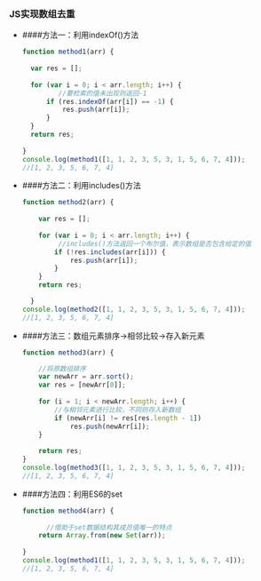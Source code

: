### JS实现数组去重

+ ####方法一：利用indexOf()方法

  ```javascript
  function method1(arr) {
    
  	var res = [];
    
  	for (var i = 0; i < arr.length; i++) {
           //要检索的值未出现则返回-1
  		if (res.indexOf(arr[i]) == -1) {
  			res.push(arr[i]);
  		}
  	}
  	return res;
    
  }
  console.log(method1([1, 1, 2, 3, 5, 3, 1, 5, 6, 7, 4]));
  //[1, 2, 3, 5, 6, 7, 4]
  ```

+ ####方法二：利用includes()方法

    ```javascript
    function method2(arr) {
      
    	var res = [];
      
    	for (var i = 0; i < arr.length; i++) {
    	     //includes()方法返回一个布尔值，表示数组是否包含给定的值
    		if (!res.includes(arr[i])) {
    			res.push(arr[i]);
    		}
    	}
    	return res;

      }
    console.log(method2([1, 1, 2, 3, 5, 3, 1, 5, 6, 7, 4]));
    //[1, 2, 3, 5, 6, 7, 4]
    ```
+ ####方法三：数组元素排序->相邻比较->存入新元素

    ```javascript
    function method3(arr) {

    	//将原数组排序
    	var newArr = arr.sort();
    	var res = [newArr[0]];
    	
    	for (i = 1; i < newArr.length; i++) {
    		//与相邻元素进行比较，不同则存入新数组
    		if (newArr[i] != res[res.length - 1])
    			res.push(newArr[i]); 
    	}   
    	
    	return res;
    }
    console.log(method3([1, 1, 2, 3, 5, 3, 1, 5, 6, 7, 4]));
    //[1, 2, 3, 5, 6, 7, 4]
    ```
+ ####方法四：利用ES6的set

  ```javascript
  function method4(arr) {
    
    	//借助于set数据结构其成员值唯一的特点
      return Array.from(new Set(arr));
    
  }
  console.log(method1([1, 1, 2, 3, 5, 3, 1, 5, 6, 7, 4]));
  //[1, 2, 3, 5, 6, 7, 4]
  ```
